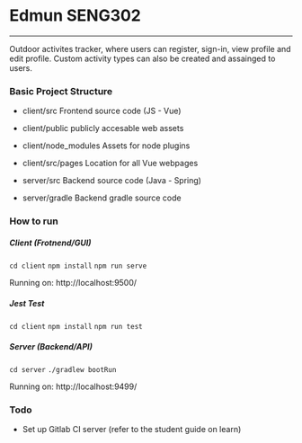 # Edmun SENG302
-----
Outdoor activites tracker, where users can register, sign-in, view profile and edit profile.
Custom activity types can also be created and assainged to users.


### Basic Project Structure
- client/src Frontend source code (JS - Vue)
- client/public publicly accesable web assets
- client/node_modules Assets for node plugins
- client/src/pages Location for all Vue webpages

- server/src Backend source code (Java - Spring)
- server/gradle Backend gradle source code

### How to run
##### Client (Frotnend/GUI)
`cd client`
`npm install`
`npm run serve`

Running on: http://localhost:9500/

##### Jest Test 
`cd client`
`npm install`
`npm run test`

##### Server (Backend/API)
`cd server`
`./gradlew bootRun`

Running on: http://localhost:9499/


### Todo
- Set up Gitlab CI server (refer to the student guide on learn) 




